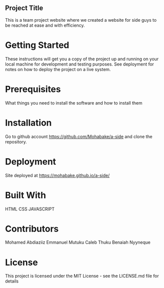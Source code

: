 ## Project Title
This is a team project website where we created a website for side guys to be reached at ease and with efficiency.

# Getting Started
These instructions will get you a copy of the project up and running on your local machine for development and testing purposes. See deployment for notes on how to deploy the project on a live system.

# Prerequisites
What things you need to install the software and how to install them

# Installation
Go to github account https://github.com/Mohabake/a-side and clone the repository.

# Deployment
Site deployed at https://mohabake.github.io/a-side/

# Built With
HTML
CSS
JAVASCRIPT

# Contributors
Mohamed Abdiaziiz
Emmanuel Mutuku
Caleb Thuku
Benaiah Nyyneque


# License
This project is licensed under the MIT License - see the LICENSE.md file for details
